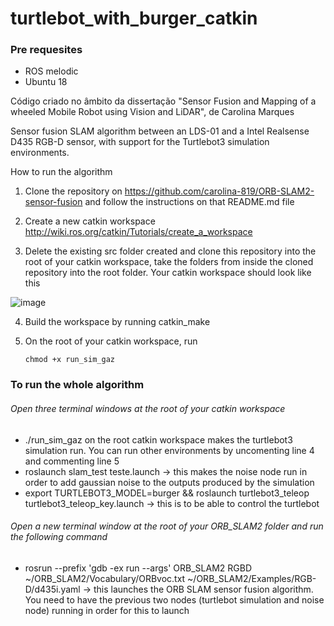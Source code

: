 # turtlebot_with_burger_catkin

### Pre requesites
- ROS melodic
- Ubuntu 18

Código criado no âmbito da dissertação "Sensor Fusion and  Mapping of a wheeled Mobile Robot using Vision and LiDAR", de Carolina  Marques

Sensor fusion SLAM algorithm between an LDS-01 and a Intel Realsense D435 RGB-D sensor, with support for the Turtlebot3 simulation environments.

How to run the algorithm

1. Clone the repository on https://github.com/carolina-819/ORB-SLAM2-sensor-fusion and follow the instructions on that README.md file

2. Create a new catkin workspace http://wiki.ros.org/catkin/Tutorials/create_a_workspace

3. Delete the existing src folder created and clone this repository into the root of your catkin workspace, take the folders from inside the cloned repository into the root folder. Your catkin workspace should look like this

![image](https://user-images.githubusercontent.com/61470279/197336448-29bceffb-c048-410c-9276-61f4c4d902bb.png)

4. Build the workspace by running catkin_make

5. On the root of your catkin workspace, run 

   `chmod +x run_sim_gaz`



### To run the whole algorithm

###### Open three terminal windows at the root of your catkin workspace

- ./run_sim_gaz on the root catkin workspace makes the turtlebot3 simulation run. You can run other environments by uncomenting line 4 and commenting line 5
- roslaunch slam_test teste.launch -> this makes the noise node run in order to add gaussian noise to the outputs produced by the simulation
- export TURTLEBOT3_MODEL=burger && roslaunch turtlebot3_teleop turtlebot3_teleop_key.launch -> this is to be able to control the turtlebot

###### Open a new terminal window at the root of your ORB_SLAM2 folder and run the following command

- rosrun --prefix 'gdb -ex run --args' ORB_SLAM2 RGBD ~/ORB_SLAM2/Vocabulary/ORBvoc.txt ~/ORB_SLAM2/Examples/RGB-D/d435i.yaml -> this launches the ORB SLAM sensor fusion algorithm. You need to have the previous two nodes (turtlebot simulation and noise node) running in order for this to launch
